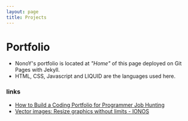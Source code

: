 ```yaml
---
layout: page
title: Projects
---
```


# Portfolio

- NonoY's portfolio is located at *"Home"* of this page deployed on Git Pages with Jekyll.
- HTML, CSS, Javascript and LIQUID are the languages used here. 

### links
  - [How to Build a Coding Portfolio for Programmer Job Hunting](https://gamedevacademy.org/how-to-build-a-coding-portfolio/)
  - [Vector images: Resize graphics without limits - IONOS](https://www.ionos.com/digitalguide/websites/web-design/what-is-a-vector-image/)